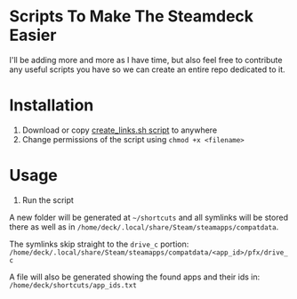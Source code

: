 # Scripts To Make The Steamdeck Easier

I'll be adding more and more as I have time, but also feel free to contribute 
any useful scripts you have so we can create an entire repo dedicated to it.

# Installation

1. Download or copy [create_links.sh script]() to anywhere
2. Change permissions of the script using `chmod +x <filename>`

# Usage

1. Run the script

A new folder will be generated at `~/shortcuts` and all symlinks will be stored
there as well as in `/home/deck/.local/share/Steam/steamapps/compatdata`.

The symlinks skip straight to the `drive_c` portion: 
`/home/deck/.local/share/Steam/steamapps/compatdata/<app_id>/pfx/drive_c`

A file will also be generated showing the found apps and their ids in:
`/home/deck/shortcuts/app_ids.txt`